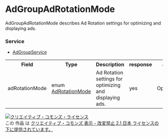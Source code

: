 # AdGroupAdRotationMode
AdGroupAdRotationMode describes Ad Rotation settings for optimizing and displaying ads.
 
### Service
+ [AdGroupService](../services/AdGroupService.md)
 
<table>
 <tr>
  <th>Field</th>
  <th>Type</th>
  <th>Description</th>
  <th>response</th>
  <th>add</th>
  <th>set</th>
  <th>remove</th>
 </tr>
  <tr>
  <td>adRotationMode</td>
  <td>enum <a href="./AdRotationMode.md">AdRotationMode</a></td>
  <td>Ad Rotation settings for optimizing and displaying ads.</td>
  <td>yes</td>
  <td>Optional</td>
  <td>Optional</td>
  <td>Ignore</td>
 </tr>
 </table>
  
<a rel="license" href="http://creativecommons.org/licenses/by-nd/2.1/jp/"><img alt="クリエイティブ・コモンズ・ライセンス" style="border-width:0" src="https://i.creativecommons.org/l/by-nd/2.1/jp/88x31.png" /></a><br />この 作品 は <a rel="license" href="http://creativecommons.org/licenses/by-nd/2.1/jp/">クリエイティブ・コモンズ 表示 - 改変禁止 2.1 日本 ライセンスの下に提供されています。</a>

